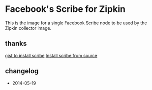 # Facebook's Scribe for Zipkin

This is the image for a single Facebook Scribe node 
to be used by the Zipkin collector image.

## thanks
[gist to install scribe](https://gist.github.com/elprup/5642303)
[Install scribe from source](https://github.com/huandu/huandu.github.io/blob/master/_posts/2014-03-04-install-facebookscribe-from-source.md)

## changelog
* 2014-05-19 

